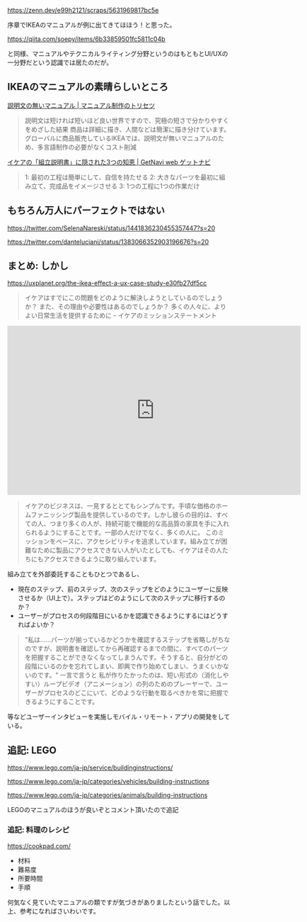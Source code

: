 https://zenn.dev/e99h2121/scraps/5631969817bc5e

序章でIKEAのマニュアルが例に出てきてほほう！と思った。

https://qiita.com/soepy/items/6b33859501fc5811c04b

と同様、マニュアルやテクニカルライティング分野というのはもともとUI/UXの一分野だという認識では居たのだが。


## IKEAのマニュアルの素晴らしいところ

[説明文の無いマニュアル | マニュアル制作のトリセツ](https://manual-torisetsu.com/blog/2119/)

> 説明文は短ければ短いほど良い世界ですので、究極の短さで分かりやすくをめざした結果
> 商品は詳細に描き、人間などは簡潔に描き分けています。
> グローバルに商品販売しているIKEAでは、説明文が無いマニュアルのため、多言語制作の必要がなくコスト削減


[イケアの「組立説明書」に隠された3つの知恵 | GetNavi web ゲットナビ](https://getnavi.jp/world/576407/)

> 1: 最初の工程は簡単にして、自信を持たせる
> 2: 大きなパーツを最初に組み立て、完成品をイメージさせる
> 3: 1つの工程に1つの作業だけ


## もちろん万人にパーフェクトではない

https://twitter.com/SelenaNareski/status/1441836230455357447?s=20

https://twitter.com/danteluciani/status/1383066352903196676?s=20

## まとめ: しかし

https://uxplanet.org/the-ikea-effect-a-ux-case-study-e30fb27df5cc

> イケアはすでにこの問題をどのように解決しようとしているのでしょうか？
> また、その理由や必要性はあるのでしょうか？
> 多くの人々に、よりよい日常生活を提供するために - イケアのミッションステートメント

<iframe width="663" height="382" src="https://www.youtube.com/embed/hNANFFH9qU8" title="YouTube video player" frameborder="0" allow="accelerometer; autoplay; clipboard-write; encrypted-media; gyroscope; picture-in-picture" allowfullscreen></iframe>

> イケアのビジネスは、一見するととてもシンプルです。手頃な価格のホームファニッシング製品を提供しているのです。しかし彼らの目的は、すべての人、つまり多くの人が、持続可能で機能的な高品質の家具を手に入れられるようにすることです。一部の人だけでなく、多くの人に。
> このミッションをベースに、アクセシビリティを追求しています。組み立てが困難なために製品にアクセスできない人がいたとしても、イケアはその人たちにもアクセスできるように取り組んでいます。

組み立てを外部委託することもひとつであるし、

- 現在のステップ、前のステップ、次のステップをどのようにユーザーに反映させるか（UI上で）。ステップはどのようにして次のステップに移行するのか？
- ユーザーがプロセスの何段階目にいるかを認識できるようにするにはどうすればよいか？ 

> "私は......パーツが揃っているかどうかを確認するステップを省略しがちなのですが、説明書を確認してから再確認するまでの間に、すべてのパーツを把握することができなくなってしまうんです。そうすると、自分がどの段階にいるのかを忘れてしまい、即興で作り始めてしまい、うまくいかないのです。"
一言で言うと 私が作りたかったのは、短い形式の（消化しやすい）ループビデオ（アニメーション）の列のためのプレーヤーで、ユーザーがプロセスのどこにいて、どのような行動を取るべきかを常に把握できるようにすることです。

等などユーザーインタビューを実施しモバイル・リモート・アプリの開発をしている。

## 追記: LEGO

https://www.lego.com/ja-jp/service/buildinginstructions/

https://www.lego.com/ja-jp/categories/vehicles/building-instructions

https://www.lego.com/ja-jp/categories/animals/building-instructions

LEGOのマニュアルのほうが良いぞとコメント頂いたので追記

### 追記: 料理のレシピ

https://cookpad.com/

- 材料
- 難易度
- 所要時間
- 手順


何気なく見ていたマニュアルの類ですが気づきがありましたという話でした。以上、参考になればさいわいです。
